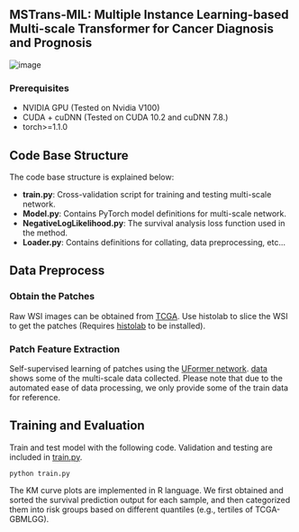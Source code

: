 ## MSTrans-MIL: Multiple Instance Learning-based Multi-scale Transformer for Cancer Diagnosis and Prognosis

![image](https://github.com/Mercuriiio/MSTrans-MIL/blob/main/model.jpg)

### Prerequisites
- NVIDIA GPU (Tested on Nvidia V100)
- CUDA + cuDNN (Tested on CUDA 10.2 and cuDNN 7.8.)
- torch>=1.1.0

## Code Base Structure
The code base structure is explained below: 
- **train.py**: Cross-validation script for training and testing multi-scale network.
- **Model.py**: Contains PyTorch model definitions for multi-scale network.
- **NegativeLogLikelihood.py**: The survival analysis loss function used in the method.
- **Loader.py**: Contains definitions for collating, data preprocessing, etc...

## Data Preprocess

### Obtain the Patches
Raw WSI images can be obtained from [TCGA](https://portal.gdc.cancer.gov/). Use histolab to slice the WSI to get the patches (Requires [histolab](https://github.com/histolab/histolab) to be installed).

### Patch Feature Extraction
Self-supervised learning of patches using the [UFormer network](https://github.com/ZhendongWang6/Uformer). [data](https://github.com/Mercuriiio/MSTrans-MIL/tree/main/data/gbmlgg) shows some of the multi-scale data collected. Please note that due to the automated ease of data processing, we only provide some of the train data for reference.

## Training and Evaluation

Train and test model with the following code. Validation and testing are included in [train.py](https://github.com/Mercuriiio/MSTrans-MIL/blob/main/train.py).

```
python train.py
```

The KM curve plots are implemented in R language. We first obtained and sorted the survival prediction output for each sample, and then categorized them into risk groups based on different quantiles (e.g., tertiles of TCGA-GBMLGG).
